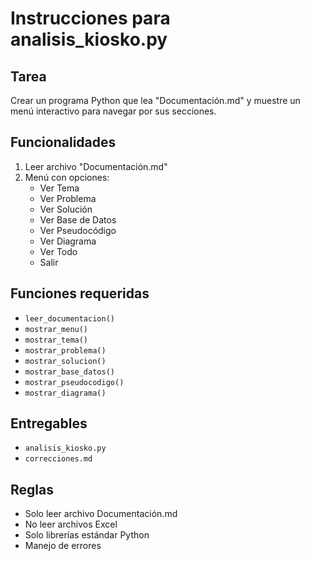 # Instrucciones para analisis_kiosko.py

## Tarea
Crear un programa Python que lea "Documentación.md" y muestre un menú interactivo para navegar por sus secciones.

## Funcionalidades
1. Leer archivo "Documentación.md"
2. Menú con opciones:
   - Ver Tema
   - Ver Problema  
   - Ver Solución
   - Ver Base de Datos
   - Ver Pseudocódigo
   - Ver Diagrama
   - Ver Todo
   - Salir

## Funciones requeridas
- `leer_documentacion()`
- `mostrar_menu()`
- `mostrar_tema()`
- `mostrar_problema()`
- `mostrar_solucion()`
- `mostrar_base_datos()`
- `mostrar_pseudocodigo()`
- `mostrar_diagrama()`

## Entregables
- `analisis_kiosko.py`
- `correcciones.md`

## Reglas
- Solo leer archivo Documentación.md
- No leer archivos Excel
- Solo librerías estándar Python
- Manejo de errores